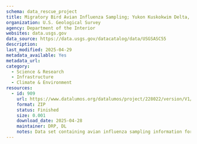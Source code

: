 ```yaml
---
schema: data_rescue_project 
title: Migratory Bird Avian Influenza Sampling; Yukon Kuskokwim Delta, Alaska, 2015
organization: U.S. Geological Survey
agency: Department of the Interior
websites: data.usgs.gov
data_source: https://data.usgs.gov/datacatalog/data/USGSASC55
description: 
last_modified: 2025-04-29
metadata_available: Yes
metadata_url: 
category:
  - Science & Research 
  - Infrastructure 
  - Climate & Environment 
resources:
  - id: 909
    url: https://www.datalumos.org/datalumos/project/228022/version/V1/view
    format: ZIP
    status: Finished
    size: 0.001
    download_date: 2025-04-28
    maintainer: DRP, DL
    notes: Data set containing avian influenza sampling information for spring and summer waterbirds on the Yukon Kuskokwim Delta, 2015. Data contains sample ID, species common name, age and sex, collection data and location, and laboratory specific data used to identify presence and absence of avian influenza viruses.
---
```


